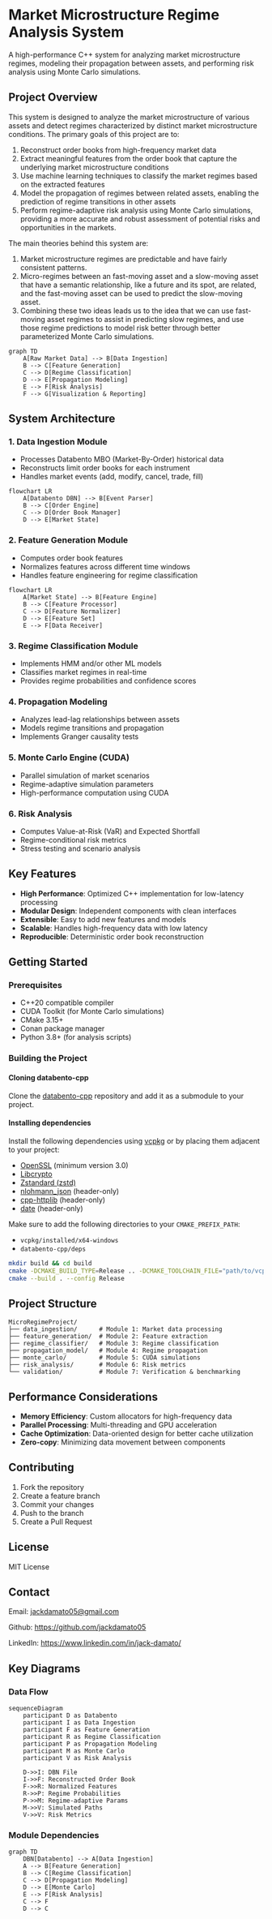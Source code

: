 # Market Microstructure Regime Analysis System

A high-performance C++ system for analyzing market microstructure regimes, modeling their propagation between assets, and performing risk analysis using Monte Carlo simulations.

## Project Overview

This system is designed to analyze the market microstructure of various assets and detect regimes characterized by distinct market microstructure conditions. The primary goals of this project are to:
1. Reconstruct order books from high-frequency market data
2. Extract meaningful features from the order book that capture the underlying market microstructure conditions
3. Use machine learning techniques to classify the market regimes based on the extracted features
4. Model the propagation of regimes between related assets, enabling the prediction of regime transitions in other assets
5. Perform regime-adaptive risk analysis using Monte Carlo simulations, providing a more accurate and robust assessment of potential risks and opportunities in the markets.

The main theories behind this system are: 
1. Market microstructure regimes are predictable and have fairly consistent patterns. 
2. Micro-regimes between an fast-moving asset and a slow-moving asset that have a semantic relationship, like a future and its spot, are related, and the fast-moving asset can be used to predict the slow-moving asset.
3. Combining these two ideas leads us to the idea that we can use fast-moving asset regimes to assist in predicting slow regimes, and use those regime predictions to model risk better through better parameterized Monte Carlo simulations.

```mermaid
graph TD
    A[Raw Market Data] --> B[Data Ingestion]
    B --> C[Feature Generation]
    C --> D[Regime Classification]
    D --> E[Propagation Modeling]
    E --> F[Risk Analysis]
    F --> G[Visualization & Reporting]
```

## System Architecture

### 1. Data Ingestion Module
- Processes Databento MBO (Market-By-Order) historical data
- Reconstructs limit order books for each instrument
- Handles market events (add, modify, cancel, trade, fill)

```mermaid
flowchart LR
    A[Databento DBN] --> B[Event Parser]
    B --> C[Order Engine]
    C --> D[Order Book Manager]
    D --> E[Market State]
```

### 2. Feature Generation Module
- Computes order book features
- Normalizes features across different time windows
- Handles feature engineering for regime classification
```mermaid
flowchart LR
    A[Market State] --> B[Feature Engine]
    B --> C[Feature Processor]
    C --> D[Feature Normalizer]
    D --> E[Feature Set]
    E --> F[Data Receiver]
```

### 3. Regime Classification Module
- Implements HMM and/or other ML models
- Classifies market regimes in real-time
- Provides regime probabilities and confidence scores

### 4. Propagation Modeling
- Analyzes lead-lag relationships between assets
- Models regime transitions and propagation
- Implements Granger causality tests

### 5. Monte Carlo Engine (CUDA)
- Parallel simulation of market scenarios
- Regime-adaptive simulation parameters
- High-performance computation using CUDA

### 6. Risk Analysis
- Computes Value-at-Risk (VaR) and Expected Shortfall
- Regime-conditional risk metrics
- Stress testing and scenario analysis

## Key Features

- **High Performance**: Optimized C++ implementation for low-latency processing
- **Modular Design**: Independent components with clean interfaces
- **Extensible**: Easy to add new features and models
- **Scalable**: Handles high-frequency data with low latency
- **Reproducible**: Deterministic order book reconstruction

## Getting Started

### Prerequisites

- C++20 compatible compiler
- CUDA Toolkit (for Monte Carlo simulations)
- CMake 3.15+
- Conan package manager
- Python 3.8+ (for analysis scripts)

### Building the Project

#### Cloning databento-cpp

Clone the [databento-cpp](https://github.com/databento/databento-cpp) repository and add it as a submodule to your project.

#### Installing dependencies

Install the following dependencies using [vcpkg](https://github.com/microsoft/vcpkg) or by placing them adjacent to your project:

- [OpenSSL](https://www.openssl.org/) (minimum version 3.0)
- [Libcrypto](https://www.openssl.org/docs/man1.1.1/man3/crypto.html)
- [Zstandard (zstd)](https://github.com/facebook/zstd)
- [nlohmann_json](https://github.com/nlohmann/json) (header-only)
- [cpp-httplib](https://github.com/yhirose/cpp-httplib) (header-only)
- [date](https://github.com/HowardHinnant/date) (header-only)

Make sure to add the following directories to your `CMAKE_PREFIX_PATH`:

- `vcpkg/installed/x64-windows`
- `databento-cpp/deps`

```bash
mkdir build && cd build
cmake -DCMAKE_BUILD_TYPE=Release .. -DCMAKE_TOOLCHAIN_FILE="path/to/vcpkg/scripts/buildsystems/vcpkg.cmake"
cmake --build . --config Release
```

## Project Structure

```
MicroRegimeProject/
├── data_ingestion/      # Module 1: Market data processing
├── feature_generation/  # Module 2: Feature extraction
├── regime_classifier/   # Module 3: Regime classification
├── propagation_model/   # Module 4: Regime propagation
├── monte_carlo/         # Module 5: CUDA simulations
├── risk_analysis/       # Module 6: Risk metrics
└── validation/          # Module 7: Verification & benchmarking
```

## Performance Considerations

- **Memory Efficiency**: Custom allocators for high-frequency data
- **Parallel Processing**: Multi-threading and GPU acceleration
- **Cache Optimization**: Data-oriented design for better cache utilization
- **Zero-copy**: Minimizing data movement between components

## Contributing

1. Fork the repository
2. Create a feature branch
3. Commit your changes
4. Push to the branch
5. Create a Pull Request

## License

MIT License

## Contact

Email: jackdamato05@gmail.com

Github: https://github.com/jackdamato05

LinkedIn: https://www.linkedin.com/in/jack-damato/

## Key Diagrams

### Data Flow

```mermaid
sequenceDiagram
    participant D as Databento
    participant I as Data Ingestion
    participant F as Feature Generation
    participant R as Regime Classification
    participant P as Propagation Modeling
    participant M as Monte Carlo
    participant V as Risk Analysis
    
    D->>I: DBN File
    I->>F: Reconstructed Order Book
    F->>R: Normalized Features
    R->>P: Regime Probabilities
    P->>M: Regime-adaptive Params
    M->>V: Simulated Paths
    V->>V: Risk Metrics
```

### Module Dependencies

```mermaid
graph TD
    DBN[Databento] --> A[Data Ingestion]
    A --> B[Feature Generation]
    B --> C[Regime Classification]
    C --> D[Propagation Modeling]
    D --> E[Monte Carlo]
    E --> F[Risk Analysis]
    C --> F
    D --> C
```